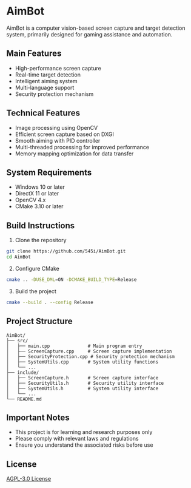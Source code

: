 # AimBot

AimBot is a computer vision-based screen capture and target detection system, primarily designed for gaming assistance and automation.

## Main Features

- High-performance screen capture
- Real-time target detection
- Intelligent aiming system
- Multi-language support
- Security protection mechanism

## Technical Features

- Image processing using OpenCV
- Efficient screen capture based on DXGI
- Smooth aiming with PID controller
- Multi-threaded processing for improved performance
- Memory mapping optimization for data transfer

## System Requirements

- Windows 10 or later
- DirectX 11 or later
- OpenCV 4.x
- CMake 3.10 or later

## Build Instructions

1. Clone the repository
```bash
git clone https://github.com/545i/AimBot.git
cd AimBot
```

2. Configure CMake
```bash
cmake .. -DUSE_DML=ON -DCMAKE_BUILD_TYPE=Release
```

3. Build the project
```bash
cmake --build . --config Release
```

## Project Structure

```
AimBot/
├── src/
│   ├── main.cpp              # Main program entry
│   ├── ScreenCapture.cpp     # Screen capture implementation
│   ├── SecurityProtection.cpp # Security protection mechanism
│   ├── SystemUtils.cpp       # System utility functions
│   └── ...
├── include/
│   ├── ScreenCapture.h       # Screen capture interface
│   ├── SecurityUtils.h       # Security utility interface
│   ├── SystemUtils.h         # System utility interface
│   └── ...
└── README.md
```

## Important Notes

- This project is for learning and research purposes only
- Please comply with relevant laws and regulations
- Ensure you understand the associated risks before use

## License

[AGPL-3.0 License](LICENSE) 